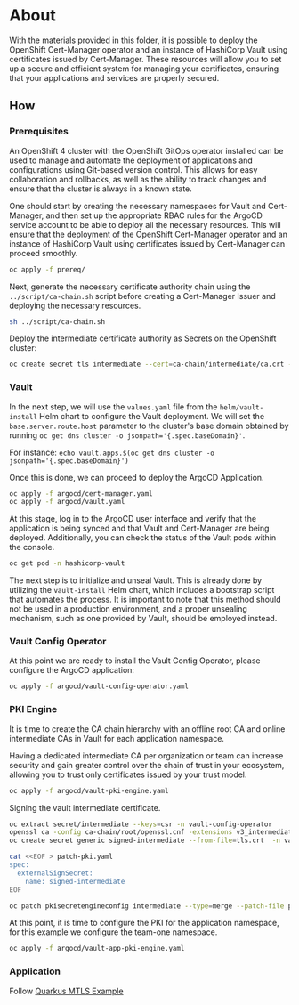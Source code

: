 # About

With the materials provided in this folder, it is possible to deploy the OpenShift Cert-Manager operator and an instance of HashiCorp Vault using certificates issued by Cert-Manager. These resources will allow you to set up a secure and efficient system for managing your certificates, ensuring that your applications and services are properly secured.

## How

### Prerequisites

An OpenShift 4 cluster with the OpenShift GitOps operator installed can be used to manage and automate the deployment of applications and configurations using Git-based version control. This allows for easy collaboration and rollbacks, as well as the ability to track changes and ensure that the cluster is always in a known state.

One should start by creating the necessary namespaces for Vault and Cert-Manager, and then set up the appropriate RBAC rules for the ArgoCD service account to be able to deploy all the necessary resources. This will ensure that the deployment of the OpenShift Cert-Manager operator and an instance of HashiCorp Vault using certificates issued by Cert-Manager can proceed smoothly.

```bash
oc apply -f prereq/
```

Next, generate the necessary certificate authority chain using the `../script/ca-chain.sh` script before creating a Cert-Manager Issuer and deploying the necessary resources.

```bash
sh ../script/ca-chain.sh
```

Deploy the intermediate certificate authority as Secrets on the OpenShift cluster:

```bash
oc create secret tls intermediate --cert=ca-chain/intermediate/ca.crt --key=ca-chain/intermediate/ca.key -n hashicorp-vault
```

### Vault

In the next step, we will use the `values.yaml` file from the `helm/vault-install` Helm chart to configure the Vault deployment. We will set the `base.server.route.host` parameter to the cluster's base domain obtained by running `oc get dns cluster -o jsonpath='{.spec.baseDomain}'`. 

For instance: `echo vault.apps.$(oc get dns cluster -o jsonpath='{.spec.baseDomain}')`

Once this is done, we can proceed to deploy the ArgoCD Application.

```bash
oc apply -f argocd/cert-manager.yaml
oc apply -f argocd/vault.yaml
```

At this stage, log in to the ArgoCD user interface and verify that the application is being synced and that Vault and Cert-Manager are being deployed. Additionally, you can check the status of the Vault pods within the console.

```bash
oc get pod -n hashicorp-vault
```

The next step is to initialize and unseal Vault. This is already done by utilizing the `vault-install` Helm chart, which includes a bootstrap script that automates the process. 
It is important to note that this method should not be used in a production environment, and a proper unsealing mechanism, such as one provided by Vault, should be employed instead.

### Vault Config Operator

At this point we are ready to install the Vault Config Operator, please configure the ArgoCD application:

```bash
oc apply -f argocd/vault-config-operator.yaml
```

### PKI Engine
It is time to create the CA chain hierarchy with an offline root CA and online intermediate CAs in Vault for each application namespace.

Having a dedicated intermediate CA per organization or team can increase security and gain greater control over the chain of trust in your ecosystem, allowing you to trust only certificates issued by your trust model.


```bash
oc apply -f argocd/vault-pki-engine.yaml
```

Signing the vault intermediate certificate.

```bash
oc extract secret/intermediate --keys=csr -n vault-config-operator
openssl ca -config ca-chain/root/openssl.cnf -extensions v3_intermediate_ca -days 365 -notext -md sha256 -in csr -out tls.crt
oc create secret generic signed-intermediate --from-file=tls.crt  -n vault-config-operator

cat <<EOF > patch-pki.yaml
spec:
  externalSignSecret:
    name: signed-intermediate
EOF

oc patch pkisecretengineconfig intermediate --type=merge --patch-file patch-pki.yaml -n vault-config-operator
```

At this point, it is time to configure the PKI for the application namespace, for this example we configure the team-one namespace.


```bash
oc apply -f argocd/vault-app-pki-engine.yaml
```

### Application

Follow [Quarkus MTLS Example](../examples/quarkus-mtls-example/README.md)

